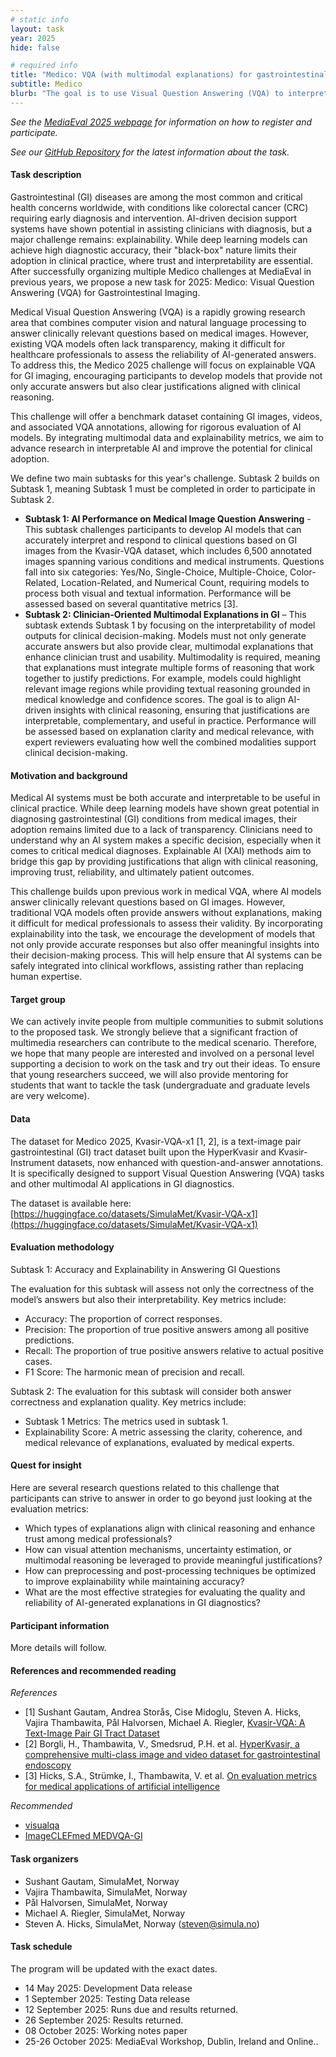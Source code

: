 ```yaml
---
# static info
layout: task
year: 2025
hide: false

# required info
title: "Medico: VQA (with multimodal explanations) for gastrointestinal imaging"
subtitle: Medico
blurb: "The goal is to use Visual Question Answering (VQA) to interpret and answer questions based on gastrointestinal images, aiming to enhance decision support and improve AI-driven medical decision-making. We provide a gastrointestinal dataset containing images and videos with VQA labels and additional metadata."
---
```


<!-- # please respect the structure below-->
*See the [MediaEval 2025 webpage](https://multimediaeval.github.io/editions/2025/) for information on how to register and participate.*

*See our [GitHub Repository](https://github.com/simula/MediaEval-Medico-2025) for the latest information about the task.*

#### Task description

Gastrointestinal (GI) diseases are among the most common and critical health concerns worldwide, with conditions like colorectal cancer (CRC) requiring early diagnosis and intervention. AI-driven decision support systems have shown potential in assisting clinicians with diagnosis, but a major challenge remains: explainability. While deep learning models can achieve high diagnostic accuracy, their "black-box" nature limits their adoption in clinical practice, where trust and interpretability are essential. After successfully organizing multiple Medico challenges at MediaEval in previous years, we propose a new task for 2025: Medico: Visual Question Answering (VQA) for Gastrointestinal Imaging. 

Medical Visual Question Answering (VQA) is a rapidly growing research area that combines computer vision and natural language processing to answer clinically relevant questions based on medical images. However, existing VQA models often lack transparency, making it difficult for healthcare professionals to assess the reliability of AI-generated answers. To address this, the Medico 2025 challenge will focus on explainable VQA for GI imaging, encouraging participants to develop models that provide not only accurate answers but also clear justifications aligned with clinical reasoning.

This challenge will offer a benchmark dataset containing GI images, videos, and associated VQA annotations, allowing for rigorous evaluation of AI models. By integrating multimodal data and explainability metrics, we aim to advance research in interpretable AI and improve the potential for clinical adoption.

We define two main subtasks for this year's challenge. Subtask 2 builds on Subtask 1, meaning Subtask 1 must be completed in order to participate in Subtask 2.
* **Subtask 1: AI Performance on Medical Image Question Answering** - This subtask challenges participants to develop AI models that can accurately interpret and respond to clinical questions based on GI images from the Kvasir-VQA dataset, which includes 6,500 annotated images spanning various conditions and medical instruments. Questions fall into six categories: Yes/No, Single-Choice, Multiple-Choice, Color-Related, Location-Related, and Numerical Count, requiring models to process both visual and textual information. Performance will be assessed based on several quantitative metrics \[3\].
* **Subtask 2: Clinician-Oriented Multimodal Explanations in GI** – This subtask extends Subtask 1 by focusing on the interpretability of model outputs for clinical decision-making. Models must not only generate accurate answers but also provide clear, multimodal explanations that enhance clinician trust and usability. Multimodality is required, meaning that explanations must integrate multiple forms of reasoning that work together to justify predictions. For example, models could highlight relevant image regions while providing textual reasoning grounded in medical knowledge and confidence scores. The goal is to align AI-driven insights with clinical reasoning, ensuring that justifications are interpretable, complementary, and useful in practice. Performance will be assessed based on explanation clarity and medical relevance, with expert reviewers evaluating how well the combined modalities support clinical decision-making.

#### Motivation and background

Medical AI systems must be both accurate and interpretable to be useful in clinical practice. While deep learning models have shown great potential in diagnosing gastrointestinal (GI) conditions from medical images, their adoption remains limited due to a lack of transparency. Clinicians need to understand why an AI system makes a specific decision, especially when it comes to critical medical diagnoses. Explainable AI (XAI) methods aim to bridge this gap by providing justifications that align with clinical reasoning, improving trust, reliability, and ultimately patient outcomes.

This challenge builds upon previous work in medical VQA, where AI models answer clinically relevant questions based on GI images. However, traditional VQA models often provide answers without explanations, making it difficult for medical professionals to assess their validity. By incorporating explainability into the task, we encourage the development of models that not only provide accurate responses but also offer meaningful insights into their decision-making process. This will help ensure that AI systems can be safely integrated into clinical workflows, assisting rather than replacing human expertise.

#### Target group

We can actively invite people from multiple communities to submit solutions to the proposed task. We strongly believe that a significant fraction of multimedia researchers can contribute to the medical scenario. Therefore, we hope that many people are interested and involved on a personal level supporting a decision to work on the task and try out their ideas. To ensure that young researchers succeed, we will also provide mentoring for students that want to tackle the task (undergraduate and graduate levels are very welcome).

#### Data

The dataset for Medico 2025, Kvasir-VQA-x1 \[1, 2\], is a text-image pair gastrointestinal (GI) tract dataset built upon the HyperKvasir and Kvasir-Instrument datasets, now enhanced with question-and-answer annotations. It is specifically designed to support Visual Question Answering (VQA) tasks and other multimodal AI applications in GI diagnostics.

The dataset is available here: [https://huggingface.co/datasets/SimulaMet/Kvasir-VQA-x1](https://huggingface.co/datasets/SimulaMet/Kvasir-VQA-x1)

#### Evaluation methodology

Subtask 1: Accuracy and Explainability in Answering GI Questions

The evaluation for this subtask will assess not only the correctness of the model’s answers but also their interpretability. Key metrics include:
* Accuracy: The proportion of correct responses.
* Precision: The proportion of true positive answers among all positive predictions.
* Recall: The proportion of true positive answers relative to actual positive cases.
* F1 Score: The harmonic mean of precision and recall.

Subtask 2: The evaluation for this subtask will consider both answer correctness and explanation quality. Key metrics include:
* Subtask 1 Metrics: The metrics used in subtask 1.
* Explainability Score: A metric assessing the clarity, coherence, and medical relevance of explanations, evaluated by medical experts.

#### Quest for insight

Here are several research questions related to this challenge that participants can strive to answer in order to go beyond just looking at the evaluation metrics: 
* Which types of explanations align with clinical reasoning and enhance trust among medical professionals?
* How can visual attention mechanisms, uncertainty estimation, or multimodal reasoning be leveraged to provide meaningful justifications?
* How can preprocessing and post-processing techniques be optimized to improve explainability while maintaining accuracy?
* What are the most effective strategies for evaluating the quality and reliability of AI-generated explanations in GI diagnostics?

#### Participant information
More details will follow.

#### References and recommended reading

*References*
* \[1\] Sushant Gautam, Andrea Storås, Cise Midoglu, Steven A. Hicks, Vajira Thambawita, Pål Halvorsen, Michael A. Riegler, [Kvasir-VQA: A Text-Image Pair GI Tract Dataset](https://arxiv.org/abs/2409.01437)
* \[2\] Borgli, H., Thambawita, V., Smedsrud, P.H. et al. [HyperKvasir, a comprehensive multi-class image and video dataset for gastrointestinal endoscopy](https://www.nature.com/articles/s41597-020-00622-y)
* \[3\] Hicks, S.A., Strümke, I., Thambawita, V. et al. [On evaluation metrics for medical applications of artificial intelligence](https://www.nature.com/articles/s41598-022-09954-8)

*Recommended*
* [visualqa](https://visualqa.org/)
* [ImageCLEFmed MEDVQA-GI](https://www.imageclef.org/2023/medical/vqa)

#### Task organizers
* Sushant Gautam, SimulaMet, Norway
* Vajira Thambawita, SimulaMet, Norway
* Pål Halvorsen, SimulaMet, Norway
* Michael A. Riegler, SimulaMet, Norway
* Steven A. Hicks, SimulaMet, Norway (steven@simula.no)

#### Task schedule
The program will be updated with the exact dates.

* 14 May 2025: Development Data release
* 1 September 2025: Testing Data release
* 12 September 2025: Runs due and results returned.
* 26 September 2025: Results returned.
* 08 October 2025: Working notes paper
* 25-26 October 2025: MediaEval Workshop, Dublin, Ireland and Online..

